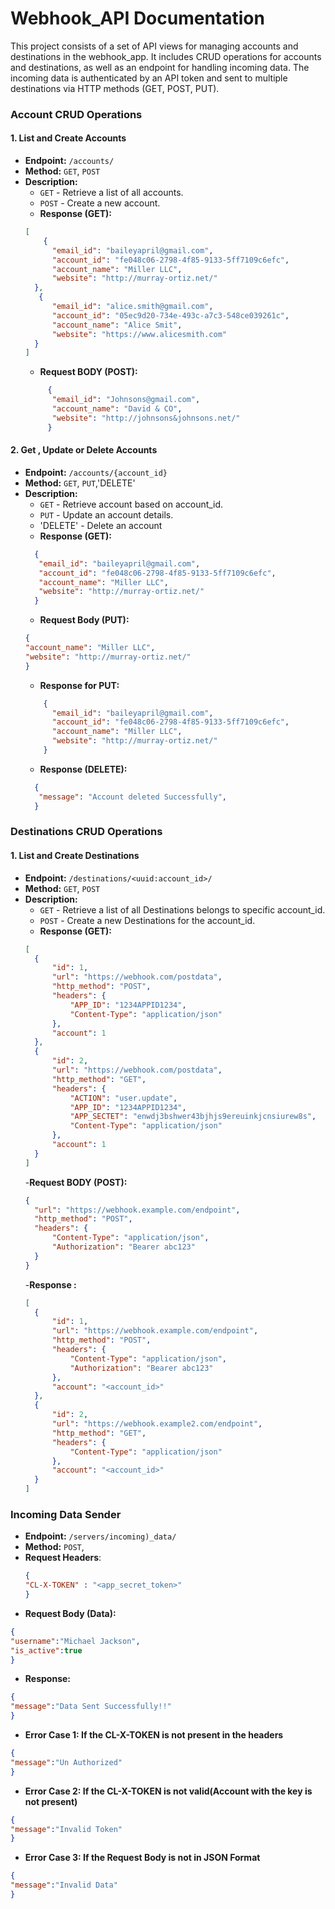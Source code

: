 # Webhook_API Documentation
This project consists of a set of API views for managing accounts and destinations in the webhook_app. It includes CRUD operations for accounts and destinations, as well as an endpoint for handling incoming data. The incoming data is authenticated by an API token and sent to multiple destinations via HTTP methods (GET, POST, PUT).

### Account CRUD Operations
#### 1. List and Create Accounts
- **Endpoint:** `/accounts/`
- **Method:** `GET`, `POST`
- **Description:**
  - `GET` - Retrieve a list of all accounts.
  - `POST` - Create a new account.
  - **Response (GET):**
  ```json
  [
      {
        "email_id": "baileyapril@gmail.com",
        "account_id": "fe048c06-2798-4f85-9133-5ff7109c6efc",
        "account_name": "Miller LLC",
        "website": "http://murray-ortiz.net/"
    },
     {
        "email_id": "alice.smith@gmail.com",
        "account_id": "05ec9d20-734e-493c-a7c3-548ce039261c",
        "account_name": "Alice Smit",
        "website": "https://www.alicesmith.com"
    }
  ]
  ```
   - **Request BODY (POST):**
  ```json
       {
        "email_id": "Johnsons@gmail.com",
        "account_name": "David & CO",
        "website": "http://johnsons&johnsons.net/"
       }
  ```
#### 2. Get , Update or Delete Accounts
- **Endpoint:** `/accounts/{account_id}`
- **Method:** `GET`, `PUT`,'DELETE'
- **Description:**
  - `GET` - Retrieve account based on account_id.
  - `PUT` - Update an account details.
  - 'DELETE' - Delete an account
  - **Response (GET):**
  ```json
    {
     "email_id": "baileyapril@gmail.com",
     "account_id": "fe048c06-2798-4f85-9133-5ff7109c6efc",
     "account_name": "Miller LLC",
     "website": "http://murray-ortiz.net/"
    }
  ```
  - **Request Body (PUT):**
  ```json
  {
  "account_name": "Miller LLC",
  "website": "http://murray-ortiz.net/"
  }
  ```
  - **Response for PUT:**
  ```json
      {
        "email_id": "baileyapril@gmail.com",
        "account_id": "fe048c06-2798-4f85-9133-5ff7109c6efc",
        "account_name": "Miller LLC",
        "website": "http://murray-ortiz.net/"
      }
  ```
  - **Response (DELETE):**
  ```json
    {
     "message": "Account deleted Successfully",
    }
  ```
### Destinations CRUD Operations
#### 1. List and Create Destinations
- **Endpoint:** `/destinations/<uuid:account_id>/`
- **Method:** `GET`, `POST`
- **Description:**
  - `GET` - Retrieve a list of all Destinations belongs to specific account_id.
  - `POST` - Create a new Destinations for the account_id.
  - **Response (GET):**
  ```json
  [
    {
        "id": 1,
        "url": "https://webhook.com/postdata",
        "http_method": "POST",
        "headers": {
            "APP_ID": "1234APPID1234",
            "Content-Type": "application/json"
        },
        "account": 1
    },
    {
        "id": 2,
        "url": "https://webhook.com/postdata",
        "http_method": "GET",
        "headers": {
            "ACTION": "user.update",
            "APP_ID": "1234APPID1234",
            "APP_SECTET": "enwdj3bshwer43bjhjs9ereuinkjcnsiurew8s",
            "Content-Type": "application/json"
        },
        "account": 1
    }
  ]
  ```
  -**Request BODY (POST):**
  ```json
  {
    "url": "https://webhook.example.com/endpoint",
    "http_method": "POST",
    "headers": {
        "Content-Type": "application/json",
        "Authorization": "Bearer abc123"
    }
  }
  ```
  -**Response :**
  ```json
  [
    {
        "id": 1,
        "url": "https://webhook.example.com/endpoint",
        "http_method": "POST",
        "headers": {
            "Content-Type": "application/json",
            "Authorization": "Bearer abc123"
        },
        "account": "<account_id>"
    },
    {
        "id": 2,
        "url": "https://webhook.example2.com/endpoint",
        "http_method": "GET",
        "headers": {
            "Content-Type": "application/json"
        },
        "account": "<account_id>"
    }
  ]
  ```
### Incoming Data Sender
- **Endpoint:** `/servers/incoming)_data/`
- **Method:** `POST`,
- **Request Headers**:
  ```json
  {
  "CL-X-TOKEN" : "<app_secret_token>"
  }
  ```
- **Request Body (Data):**
 ```json
{
"username":"Michael Jackson",
"is_active":true
}
```
- **Response:**
```json
{
"message":"Data Sent Successfully!!"
}
```
- **Error Case 1: If the CL-X-TOKEN is not present in the headers**
```json
{
"message":"Un Authorized"
}
```
- **Error Case 2: If the CL-X-TOKEN is not valid(Account with the key is not present)**
```json
{
"message":"Invalid Token"
}
```
- **Error Case 3: If the Request Body is not in JSON Format**
```json
{
"message":"Invalid Data"
}
```


  
  
